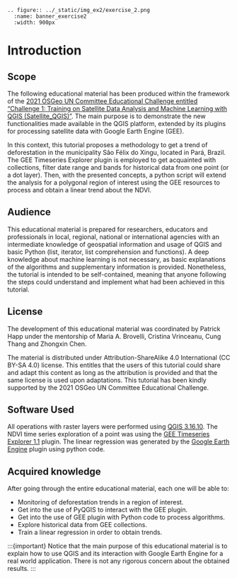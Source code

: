 ```{eval-rst}
.. figure:: ../_static/img_ex2/exercise_2.png
  :name: banner_exercise2
  :width: 900px
```

# Introduction

## Scope

The following educational material has been produced within the framework of the [2021 OSGeo UN Committee Educational Challenge entitled “Challenge 1: Training on Satellite Data Analysis and Machine Learning with QGIS (Satellite_QGIS)”](https://www.osgeo.org/foundation-news/2021-osgeo-un-committee-educational-challenge/?fbclid=IwAR0UvwkPO2pay7C0tJawb63eewjBGfeL9TIQpYUFccza9OIo6HAolmHXLWE). The main purpose is to demonstrate the new functionalities made available in the QGIS platform, extended by its plugins for processing satellite data with Google Earth Engine (GEE).

In this context, this tutorial proposes a methodology to get a trend of deforestation in the municipality São Félix do Xingu, located in Pará, Brazil. The GEE Timeseries Explorer plugin is employed to get acquainted with collections, filter date range and bands for historical data from one point (or a dot layer). Then, with the presented concepts, a python script will extend the analysis for a polygonal region of interest using the GEE resources to process and obtain a linear trend about the NDVI.

## Audience

This educational material is prepared for researchers, educators and professionals in local, regional, national or international agencies with an intermediate knowledge of geospatial information and usage of QGIS and basic Python (list, iterator, list comprehension and functions).
A deep knowledge about machine learning is not necessary, as basic explanations of the algorithms and supplementary information is provided.
Nonetheless, the tutorial is intended to be self-contained, meaning that anyone following the steps could understand and implement what had been achieved in this tutorial.

## License

The development of this educational material was coordinated by Patrick Happ under the mentorship of Maria A. Brovelli, Cristina Vrinceanu, Cung Thang and Zhongxin Chen.

The material is distributed under Attribution-ShareAlike 4.0 International (CC BY-SA 4.0) license. This entitles that the users of this tutorial could share and adapt this content as long as the attribution is provided and that the same license is used upon adaptations. This tutorial has been kindly supported by the 2021 OSGeo UN Committee Educational Challenge.

## Software Used

All operations with raster layers were performed using [QGIS 3.16.10](https://www.qgis.org/en/site/). The NDVI time series exploration of a point was using the [GEE Timeseries Explorer 1.1](https://geetimeseriesexplorer.readthedocs.io/en/latest/) plugin. The linear regression was generated by the [Google Earth Engine](https://gee-community.github.io/qgis-earthengine-plugin/) plugin using python code.

## Acquired knowledge

After going through the entire educational material, each one will be able to:

- Monitoring of deforestation trends in a region of interest.
- Get into the use of PyQGIS to interact with the GEE plugin.
- Get into the use of GEE plugin with Python code to process algorithms.
- Explore historical data from GEE collections.
- Train a linear regression in order to obtain trends.

:::{important}
Notice that the main purpose of this educational material is to explain how to use QGIS and its interaction with Google Earth Engine for a real world application. There is not any rigorous concern about the obtained results.
:::
